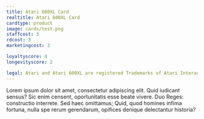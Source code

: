 ```yaml
---
title: Atari 600XL Card
realtitle: Atari 600XL Card
cardtype: product
image: cards/test.png
staffcost: 3
rdcost: 3
marketingcost: 3

loyaltyscore: 4
longevityscore: 2

legal: Atari and Atari 600XL are registered Trademarks of Atari Interactive, Inc
---
```


Lorem ipsum dolor sit amet, consectetur adipiscing elit. Quid iudicant sensus? Sic enim censent, oportunitatis esse beate vivere. Duo Reges: constructio interrete. Sed haec omittamus; Quid, quod homines infima fortuna, nulla spe rerum gerendarum, opifices denique delectantur historia?

